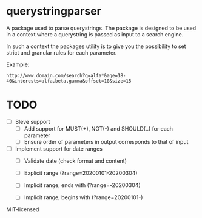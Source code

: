# querystringparser

A package used to parse querystrings.
The package is designed to be used in a context where a querystring is passed as input to a search engine. 

In such a context the packages utility is to give you the possibility to set strict and granular rules for each parameter.

Example:
```
http://www.domain.com/search?q=alfa*&age=18-40&interests=alfa,beta,gamma&offset=10&size=15
```

# TODO

- [ ] Bleve support
	- [ ] Add support for MUST(+), NOT(-) and SHOULD(..) for each parameter
	- [ ] Ensure order of parameters in output corresponds to that of input
- [ ] Implement support for date ranges 
	- [ ] Validate date (check format and content)
	- [ ] Explicit range (?range=20200101-20200304)
	- [ ] Implicit range, ends with (?range=-20200304)
	- [ ] Implicit range, begins with (?range=20200101-)


MIT-licensed